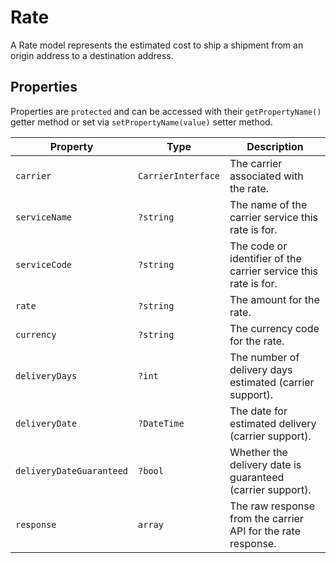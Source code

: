 # Rate
A Rate model represents the estimated cost to ship a shipment from an origin address to a destination address.

## Properties
Properties are `protected` and can be accessed with their `getPropertyName()` getter method or set via `setPropertyName(value)` setter method.

| Property                  | Type                  | Description
| ------------------------- | --------------------- | --------------------------------- |
| `carrier`                 | `CarrierInterface`    | The carrier associated with the rate.
| `serviceName`             | `?string`             | The name of the carrier service this rate is for.
| `serviceCode`             | `?string`             | The code or identifier of the carrier service this rate is for.
| `rate`                    | `?string`             | The amount for the rate.
| `currency`                | `?string`             | The currency code for the rate.
| `deliveryDays`            | `?int`                | The number of delivery days estimated (carrier support).
| `deliveryDate`            | `?DateTime`           | The date for estimated delivery (carrier support).
| `deliveryDateGuaranteed`  | `?bool`               | Whether the delivery date is guaranteed (carrier support).
| `response`                | `array`               | The raw response from the carrier API for the rate response.
